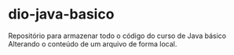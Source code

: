# dio-java-basico
Repositório para armazenar todo o código do curso de Java básico
Alterando o conteúdo de um arquivo de forma local.